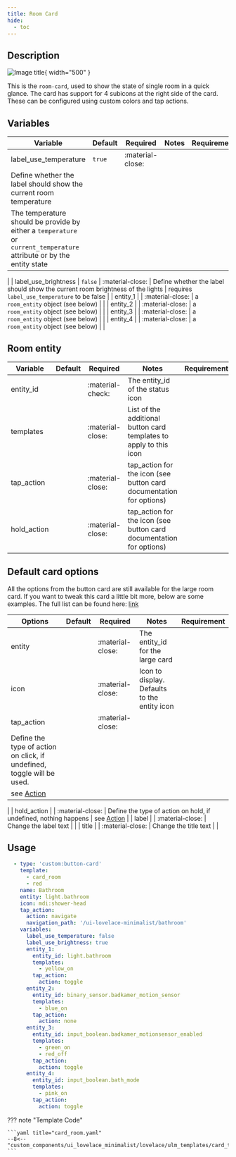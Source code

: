 ```yaml
---
title: Room Card
hide:
  - toc
---
```

<!-- markdownlint-disable MD046 -->

## Description

![Image title](../../assets/img/ulm_cards/card_room.png){ width="500" }

This is the `room-card`, used to show the state of single room in a quick glance.
The card has support for 4 subicons at the right side of the card. These can be configured using custom colors and tap actions.

## Variables

| Variable                               | Default         | Required         | Notes          | Requirement |
|----------------------------------------|-----------------|------------------|----------------|-------------|
| label_use_temperature                  | `true`          | :material-close:
| Define whether the label should show the current room temperature
| The temperature should be provide by either a `temperature` or `current_temperature` attribute or by the entity state
|
| label_use_brightness                   | `false`         | :material-close:
| Define whether the label should show the current room brightness of the lights
| requires `label_use_temperature` to be false
|
| entity_1                               |                 | :material-close: | a `room_entity` object (see below) |  |
| entity_2                               |                 | :material-close: | a `room_entity` object (see below) |  |
| entity_3                               |                 | :material-close: | a `room_entity` object (see below) |  |
| entity_4                               |                 | :material-close: | a `room_entity` object (see below) |  |

## Room entity

| Variable                               | Default         | Required         | Notes          | Requirement |
|----------------------------------------|-----------------|------------------|----------------|-------------|
| entity_id                              |                 | :material-check: | The entity_id of the status icon | |
| templates                              |                 | :material-close: | List of the additional button card templates to apply to this icon | |
| tap_action                             |                 | :material-close: | tap_action for the icon (see button card documentation for options) |  |
| hold_action                            |                 | :material-close: | tap_action for the icon (see button card documentation for options) |  |

## Default card options

All the options from the button card are still available for the large room card.
If you want to tweak this card a little bit more, below are some examples. The full list can be found here: [link](https://github.com/custom-cards/button-card#main-options)

| Options                                | Default         | Required         | Notes          | Requirement |
|----------------------------------------|-----------------|------------------|----------------|-------------|
| entity                                 |                 | :material-close: | The entity_id for the large card | |
| icon                                   |                 | :material-close: | Icon to display. Defaults to the entity icon | |
| tap_action                             |                 | :material-close:
|  Define the type of action on click, if undefined, toggle will be used.
| see [Action](https://github.com/custom-cards/button-card#Action)
|
| hold_action                            |                 | :material-close:
|  Define the type of action on hold, if undefined, nothing happens
| see [Action](https://github.com/custom-cards/button-card#Action)
|
| label                                  |                 | :material-close: | Change the label text | |
| title                                  |                 | :material-close: | Change the title text | |

## Usage

```yaml
  - type: 'custom:button-card'
    template:
      - card_room
      - red
    name: Bathroom
    entity: light.bathroom
    icon: mdi:shower-head
    tap_action:
      action: navigate
      navigation_path: '/ui-lovelace-minimalist/bathroom'
    variables:
      label_use_temperature: false
      label_use_brightness: true
      entity_1:
        entity_id: light.bathroom
        templates:
          - yellow_on
        tap_action:
          action: toggle
      entity_2:
        entity_id: binary_sensor.badkamer_motion_sensor
        templates:
          - blue_on
        tap_action:
          action: none
      entity_3:
        entity_id: input_boolean.badkamer_motionsensor_enabled
        templates:
          - green_on
          - red_off
        tap_action:
          action: toggle
      entity_4:
        entity_id: input_boolean.bath_mode
        templates:
          - pink_on
        tap_action:
          action: toggle
```

??? note "Template Code"

    ```yaml title="card_room.yaml"
    --8<-- "custom_components/ui_lovelace_minimalist/lovelace/ulm_templates/card_templates/cards/card_room.yaml"
    ```
